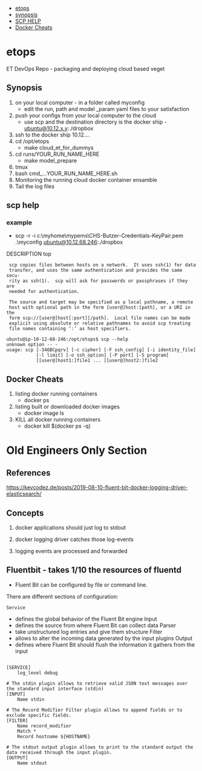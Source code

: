 - [etops](#etops)
- [synopsis](#synopsis)
- [SCP HELP](#scp-help)
- [Docker Cheats](#docker-cheats)


# etops
ET DevOps Repo - packaging and deploying cloud based veget

## Synopsis

1. on your local computer - in a folder called myconfig
	- edit the run, path and model _param yaml files to your satisfaction
2. push your configs from your local computer to the cloud
	- use scp and the destination directory is the docker ship - ubuntu@10.12.x.y:./dropbox
3. ssh to the docker ship 10.12....
4. cd /opt/etops
	- make cloud_et_for_dummys
5. cd runs/YOUR_RUN_NAME_HERE
	- make model_prepare
6. tmux
7. bash cmd_...YOUR_RUN_NAME_HERE.sh
8. Monitoring the running cloud docker container ensamble
9. Tail the log files


## scp help

### example

- scp -r -i c:\myhome\mypems\CHS-Butzer-Credentials-KeyPair.pem .\myconfig ubuntu@10.12.68.246:./dropbox


DESCRIPTION         top

     scp copies files between hosts on a network.  It uses ssh(1) for data
     transfer, and uses the same authentication and provides the same secu‐
     rity as ssh(1).  scp will ask for passwords or passphrases if they are
     needed for authentication.

     The source and target may be specified as a local pathname, a remote
     host with optional path in the form [user@]host:[path], or a URI in the
     form scp://[user@]host[:port][/path].  Local file names can be made
     explicit using absolute or relative pathnames to avoid scp treating
     file names containing ‘:’ as host specifiers.

```
ubuntu@ip-10-12-68-246:/opt/etops$ scp --help
unknown option -- -
usage: scp [-346BCpqrv] [-c cipher] [-F ssh_config] [-i identity_file]
           [-l limit] [-o ssh_option] [-P port] [-S program]
           [[user@]host1:]file1 ... [[user@]host2:]file2
```

## Docker Cheats

1. listing docker running containers
	- docker ps
2. listing built or downloaded docker images
	- docker image ls
3. KILL all docker running containers
	- docker kill $(docker ps -q)


# Old Engineers Only Section
## References

https://kevcodez.de/posts/2019-08-10-fluent-bit-docker-logging-driver-elasticsearch/


## Concepts 

1. docker applications should just log to stdout

2. docker logging driver catches those log-events

3. logging events are processed and forwarded


## Fluentbit - takes 1/10 the resources of fluentd

- Fluent Bit can be configured by file or command line.

There are different sections of configuration:

    Service

- defines the global behavior of the Fluent Bit engine
Input
- defines the source from where Fluent Bit can collect data
Parser
- take unstructured log entries and give them structure
Filter
- allows to alter the incoming data generated by the input plugins
Output
- defines where Fluent Bit should flush the information it gathers from the input

```

[SERVICE]
	log_level debug

# The stdin plugin allows to retrieve valid JSON text messages over the standard input interface (stdin)
[INPUT]
	Name stdin

# The Record Modifier Filter plugin allows to append fields or to exclude specific fields.
[FILTER]
	Name record_modifier
	Match *
	Record hostname ${HOSTNAME}

# The stdout output plugin allows to print to the standard output the data received through the input plugin.
[OUTPUT]
	Name stdout
```


